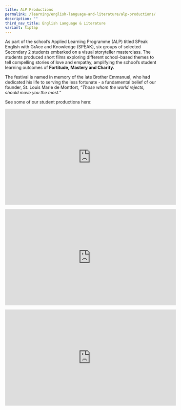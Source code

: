 ```yaml
---
title: ALP Productions
permalink: /learning/english-language-and-literature/alp-productions/
description: ""
third_nav_title: English Language & Literature
variant: tiptap
---
```

As part of the school’s Applied Learning Programme (ALP) titled SPeak English with GrAce and Knowledge (SPEAK), six groups of selected Secondary 2 students embarked on a visual storyteller masterclass. The students produced short films exploring different school-based themes to tell compelling stories of love and empathy, amplifying the school’s student learning outcomes of&nbsp;**Fortitude, Mastery&nbsp;and Charity.**

  

The festival is named in memory of the late Brother Emmanuel, who had dedicated his life to serving the less fortunate - a fundamental belief of our founder, St. Louis Marie de Montfort,&nbsp;_“Those whom the world rejects, should move you the most.”_

  

See some of our student productions here:

<p style="text-align:center;"><iframe width="560" height="315" src="https://www.youtube.com/embed/mXvPCR9ic5k" title="YouTube video player" frameborder="0" allow="accelerometer; autoplay; clipboard-write; encrypted-media; gyroscope; picture-in-picture" allowfullscreen=""></iframe></p>

<p style="text-align:center;"><iframe width="560" height="315" src="https://www.youtube.com/embed/tadqT_Q-neg" title="YouTube video player" frameborder="0" allow="accelerometer; autoplay; clipboard-write; encrypted-media; gyroscope; picture-in-picture" allowfullscreen=""></iframe></p>

<p style="text-align:center;"><iframe width="560" height="315" src="https://www.youtube.com/embed/GCZOj7NfUos" title="YouTube video player" frameborder="0" allow="accelerometer; autoplay; clipboard-write; encrypted-media; gyroscope; picture-in-picture" allowfullscreen=""></iframe></p>
